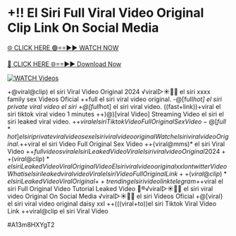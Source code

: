 # +!! El Siri Full Viral Video Original Clip Link On Social Media


[🌐 CLICK HERE 🟢==►► WATCH NOW](https://gitload.pages.dev/)

[🔴 CLICK HERE 🌐==►► Download Now](https://gitload.pages.dev/)

[![WATCH Videos](https://i.imgur.com/dJHk4Zq.gif)](https://gitload.pages.dev/)





























+@viral@clip) el siri Viral Video Original 2024 ️√viral▷☀️👄💥 el siri xxxx family sex Videos Oficial
++full el siri viral video original. -@[full*hot] el siri private viral video el siri
+@[full*hot] el siri viral video. ((fast+link))+viral el siri tiktok viral video 1 minutes ++)@)[viral Video] Streaming Video el siri
el siri leaked viral video. +$+viral el siri Tiktok Video Full Original Sex Video -@[full*hot] el siri private viral video
sex el siri viral video original
{Watch} el siri viral video Original. +$+viral el siri Video Full Original Sex Video ++{viral@mms)* el siri Viral Video +$+full videos viral el siri Leaked Video {Viral} el siri viral video Original 2024 ++(viral@clip)* el siri Leaked Video Viral Original Video El siri viral video original xxl on twitter Video What is el siri leaked viral video Viral el siri Video Full Original Link ++(viral@clip)* el siri Leaked Video Viral Original {++trending} el siri video link telegram +$+viral el siri Full Original Video Tutorial Leaked Video
👙®️√viral▷☀️👄💥 el siri viral video Original On Social Media
️√viral▷☀️👄💥 el siri Videos Oficial +@[viral} el siri viral video original daisy xxl  ++(((viral+to))el siri Tiktok Viral Video Link ++viral@clip el siri Viral Video


#A13m8HXYgT2
